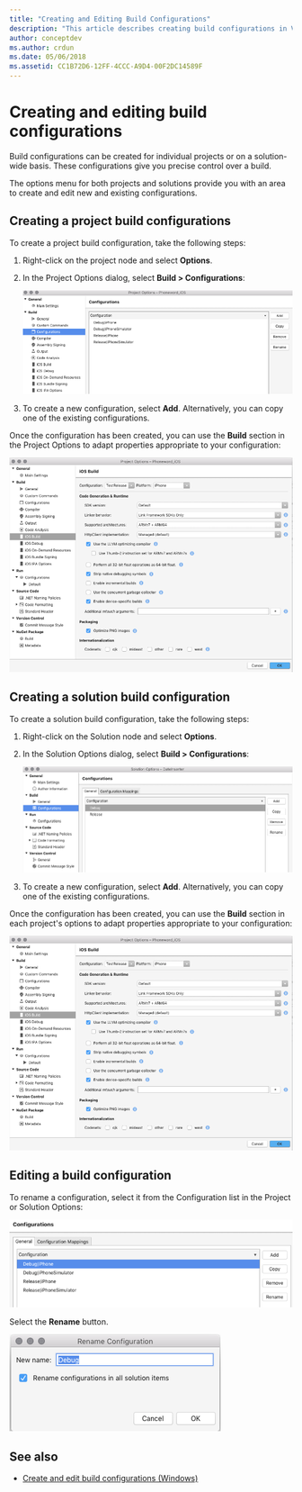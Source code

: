 ```yaml
---
title: "Creating and Editing Build Configurations"
description: "This article describes creating build configurations in Visual Studio for Mac"
author: conceptdev
ms.author: crdun
ms.date: 05/06/2018
ms.assetid: CC1B72D6-12FF-4CCC-A9D4-00F2DC14589F
---
```


# Creating and editing build configurations

Build configurations can be created for individual projects or on a solution-wide basis. These configurations give you precise control over a build.

The options menu for both projects and solutions provide you with an area to create and edit new and existing configurations.

## Creating a project build configurations

To create a project build configuration, take the following steps:

1. Right-click on the project node and select **Options**.

2. In the Project Options dialog, select **Build > Configurations**:

    ![Configurations manager in project options](media/create-and-edit-configurations-image2.png)

3. To create a new configuration, select **Add**. Alternatively, you can copy one of the existing configurations.

Once the configuration has been created, you can use the **Build** section in the Project Options to adapt properties appropriate to your configuration:

![Configure build options](media/create-and-edit-configurations-image3.png)

## Creating a solution build configuration

To create a solution build configuration, take the following steps:

1. Right-click on the Solution node and select **Options**.

2. In the Solution Options dialog, select **Build > Configurations**:

    ![Configurations manager in solution options](media/create-and-edit-configurations-image1.png)

3. To create a new configuration, select **Add**. Alternatively, you can copy one of the existing configurations.

Once the configuration has been created, you can use the **Build** section in each project's options to adapt properties appropriate to your configuration:

![Configure build options](media/create-and-edit-configurations-image3.png)

## Editing a build configuration

To rename a configuration, select it from the Configuration list in the Project or Solution Options:

![configuration list](media/create-and-edit-configurations-image4.png)

Select the **Rename** button.

![rename dialog](media/create-and-edit-configurations-image5.png)

## See also

- [Create and edit build configurations (Windows)](/visualstudio/ide/how-to-create-and-edit-configurations)